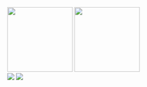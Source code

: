 <div>
<img height="150em" src="https://github-readme-stats.vercel.app/api?username=LuisVell&count_private=true&show_icons=true&theme=dark">
<img height="150em" src="https://github-readme-stats.vercel.app/api/top-langs/?username=LuisVell&layout=compact&theme=dark">
</div>
<div>
<a href="https://whitevell.itch.io/" target="_blank"><img src="https://img.shields.io/badge/Itch.io-FA5C5C?style=for-the-badge&logo=itch.io&logoColor=white"></a>
<a href="https://www.linkedin.com/in/luis-vellar/" target="_blank"><img src="https://img.shields.io/badge/LinkedIn-0077B5?style=for-the-badge&logo=linkedin&logoColor=white"></a>

</div>
